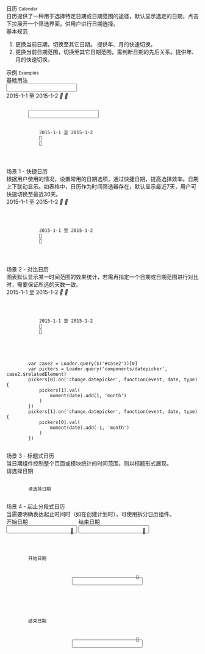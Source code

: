 <div class="mb40">
    <div class="fontsize-20">日历 <small>Calendar</small></div>
    <div class="color-999 mt4">日历提供了一种用于选择特定日期或日期范围的途径，默认显示选定的日期，点击下拉展开一个筛选界面，供用户进行日期选择。</div>
</div>

<div class="usage mb40">
    <div>基本规范</div>
    <ol>
        <li>更换当前日期，切换至其它日期。 提供年、月的快速切换。</li>
        <li>更换当前日期范围，切换至其它日期范围，需判断日期的先后关系。提供年、月的快速切换。</li>
    </ol>
</div>

<div class="fontsize-16 mb10">示例 <small>Examples</small></div>

<div class="example">
    <div class="content">
        <div class="content-header">
            <div>基础用法</div>
            <div class="color-999 mt6 hide"></div>
        </div>
        <div class="content-body">
            <input bx-name="components/datepickerwrapper" type="text" class="form-control w100 mr40">
            <div bx-name="components/datepickerwrapper" 
                data-dates="['2015-1-1', '2015-1-2']" 
                data-shortcuts="false" 
                class="form-control datepickerwrapper-trigger">
                <span data-index="0">2015-1-1</span> 至 <span data-index="1">2015-1-2</span>
                <i class="brixfont pull-right ml5 down">&#xe623;</i>
                <i class="brixfont pull-right ml5 up">&#xe62e;</i>
            </div>
        </div>
    </div>
    <pre class="example-pre"><code class="hljs html">
        <input bx-name="components/datepickerwrapper" type="text" class="form-control w100 mr40">
        <div bx-name="components/datepickerwrapper" 
            data-dates="['2015-1-1', '2015-1-2']" 
            data-shortcuts="false" 
            class="form-control datepickerwrapper-trigger">
            <span data-index="0">2015-1-1</span> 至 <span data-index="1">2015-1-2</span>
            <i class="brixfont pull-right ml5 down">&#xe623;</i>
            <i class="brixfont pull-right ml5 up">&#xe62e;</i>
        </div>
    </code></pre>
</div>


<div class="example">
    <div class="content">
        <div class="content-header">
            <div>场景 1 - 快捷日历</div>
            <div class="color-999 mt6">根据用户使用的情况，设置常用的日期选项，通过快捷日期，提高选择效率。日期上下联动显示。如表格中，日历作为时间筛选器存在，默认显示最近7天，用户可快速切换至最近30天。</div>
        </div>
        <div class="content-body">
            <div bx-name="components/datepickerwrapper" 
                data-dates="['2015-1-1', '2015-1-2']" 
                class="form-control datepickerwrapper-trigger">
                <span data-index="0">2015-1-1</span> 至 <span data-index="1">2015-1-2</span>
                <i class="brixfont pull-right ml5 down">&#xe623;</i>
                <i class="brixfont pull-right ml5 up">&#xe62e;</i>
            </div>
        </div>
    </div>
    <pre class="example-pre"><code class="hljs html">
        <div bx-name="components/datepickerwrapper" 
            data-dates="['2015-1-1', '2015-1-2']" 
            class="form-control datepickerwrapper-trigger">
            <span data-index="0">2015-1-1</span> 至 <span data-index="1">2015-1-2</span>
            <i class="brixfont pull-right ml5 down">&#xe623;</i>
            <i class="brixfont pull-right ml5 up">&#xe62e;</i>
        </div>
    </code></pre>
</div>

<div class="example">
    <div class="content">
        <div class="content-header">
            <div>场景 2 - 对比日历</div>
            <div class="color-999 mt6">图表默认显示某一时间范围的效果统计，若需再指定一个日期或日期范围进行对比时，需要保证所选的天数一致。</div>
        </div>
        <div class="content-body">
            <div id="case2" bx-name="components/datepickerwrapper" 
                data-dates="['2015-1-1', '2015-1-2']" 
                data-shortcuts="false" 
                class="form-control datepickerwrapper-trigger">
                <span data-index="0">2015-1-1</span> 至 <span data-index="1">2015-1-2</span>
                <i class="brixfont pull-right ml5 down">&#xe623;</i>
                <i class="brixfont pull-right ml5 up">&#xe62e;</i>
            </div>
        </div>
    </div>
    <pre class="example-pre"><code class="hljs js">
        <div id="case2" bx-name="components/datepickerwrapper" 
            data-dates="['2015-1-1', '2015-1-2']" 
            data-shortcuts="false" 
            class="form-control datepickerwrapper-trigger">
            <span data-index="0">2015-1-1</span> 至 <span data-index="1">2015-1-2</span>
            <i class="brixfont pull-right ml5 down">&#xe623;</i>
            <i class="brixfont pull-right ml5 up">&#xe62e;</i>
        </div>
    </code></pre>
    <pre class="example-pre"><code class="hljs js">
        var case2 = Loader.query($('#case2'))[0]
        var pickers = Loader.query('components/datepicker', case2.$relatedElement)
        pickers[0].on('change.datepicker', function(event, date, type){
            pickers[1].val(
                moment(date).add(1, 'month')
            )
        })
        pickers[1].on('change.datepicker', function(event, date, type){
            pickers[0].val(
                moment(date).add(-1, 'month')
            )
        })
    </code></pre>
</div>

<div class="example">
    <div class="content">
        <div class="content-header">
            <div>场景 3 - 标题式日历</div>
            <div class="color-999 mt6">当日期组件控制整个页面或模块统计的时间范围，则以标题形式展现。</div>
        </div>
        <div class="content-body">
            <span bx-name="components/datepickerwrapper" class="fontsize-16">请选择日期</span>
        </div>
    </div>
    <pre class="example-pre"><code class="hljs html">
        <span bx-name="components/datepickerwrapper" class="fontsize-16">请选择日期</span>
    </code></pre>
</div>

<div class="example">
    <div class="content">
        <div class="content-header">
            <div>场景 4 - 起止分段式日历</div>
            <div class="color-999 mt6">当需要明确表达起止时间时（如在创建计划时），可使用拆分日历组件。</div>
        </div>
        <div class="content-body">
            <div class="mr40" style="display: inline-block;">
                <div class="pl9 mb10 color-999">开始日期</div>
                <div style="position: relative;">
                    <input bx-name="components/datepickerwrapper" type="text" class="form-control">
                    <span class="brixfont color-c" style="position: absolute; right: 9px; top: 6px;">&#xe615;</span>
                </div>
            </div>
            <div style="position: relative; display: inline-block;">
                <div class="pl9 mb10 color-999">结束日期</div>
                <div style="position: relative;">
                    <input bx-name="components/datepickerwrapper" type="text" class="form-control">
                    <span class="brixfont color-c" style="position: absolute; right: 9px; top: 6px;">&#xe615;</span>
                </div>
            </div>
        </div>
    </div>
    <pre class="example-pre"><code class="hljs html">
        <div class="mr40" style="display: inline-block;">
            <div class="pl9 mb10 color-999">开始日期</div>
            <div style="position: relative;">
                <input bx-name="components/datepickerwrapper" type="text" class="form-control">
                <span class="brixfont color-c" style="position: absolute; right: 9px; top: 6px;">&#xe615;</span>
            </div>
        </div>
        <div style="position: relative; display: inline-block;">
            <div class="pl9 mb10 color-999">结束日期</div>
            <div style="position: relative;">
                <input bx-name="components/datepickerwrapper" type="text" class="form-control">
                <span class="brixfont color-c" style="position: absolute; right: 9px; top: 6px;">&#xe615;</span>
            </div>
        </div>
    </code></pre>
</div>

<script type="text/javascript">
    require(['jquery', 'moment', 'brix/loader'], function($, moment, Loader) {
        Loader.boot(function(){
            var case2 = Loader.query($('#case2'))[0]
            var pickers = Loader.query('components/datepicker', case2.$relatedElement)
            pickers[0].on('change.datepicker', function(event, date, type){
                pickers[1].val(
                    moment(date).add(1, 'month')
                )
            })
            pickers[1].on('change.datepicker', function(event, date, type){
                pickers[0].val(
                    moment(date).add(-1, 'month')
                )
            })
        })
    })
</script>